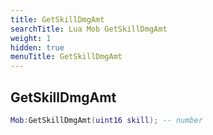 ```yaml
---
title: GetSkillDmgAmt
searchTitle: Lua Mob GetSkillDmgAmt
weight: 1
hidden: true
menuTitle: GetSkillDmgAmt
---
```

## GetSkillDmgAmt
```lua
Mob:GetSkillDmgAmt(uint16 skill); -- number
```